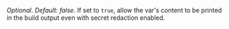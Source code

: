 *Optional*. *Default: false*. If set to `true`, allow the var's content to be printed in the build output even with secret redaction enabled.